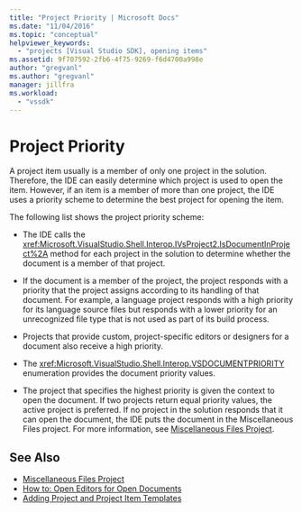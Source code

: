 ```yaml
---
title: "Project Priority | Microsoft Docs"
ms.date: "11/04/2016"
ms.topic: "conceptual"
helpviewer_keywords:
  - "projects [Visual Studio SDK], opening items"
ms.assetid: 9f707592-2fb6-4f75-9269-f6d4700a998e
author: "gregvanl"
ms.author: "gregvanl"
manager: jillfra
ms.workload:
  - "vssdk"
---
```

# Project Priority
A project item usually is a member of only one project in the solution. Therefore, the IDE can easily determine which project is used to open the item. However, if an item is a member of more than one project, the IDE uses a priority scheme to determine the best project for opening the item.

 The following list shows the project priority scheme:

-   The IDE calls the <xref:Microsoft.VisualStudio.Shell.Interop.IVsProject2.IsDocumentInProject%2A> method for each project in the solution to determine whether the document is a member of that project.

-   If the document is a member of the project, the project responds with a priority that the project assigns according to its handling of that document. For example, a language project responds with a high priority for its language source files but responds with a lower priority for an unrecognized file type that is not used as part of its build process.

-   Projects that provide custom, project-specific editors or designers for a document also receive a high priority.

-   The <xref:Microsoft.VisualStudio.Shell.Interop.VSDOCUMENTPRIORITY> enumeration provides the document priority values.

-   The project that specifies the highest priority is given the context to open the document. If two projects return equal priority values, the active project is preferred. If no project in the solution responds that it can open the document, the IDE puts the document in the Miscellaneous Files project. For more information, see [Miscellaneous Files Project](../../extensibility/internals/miscellaneous-files-project.md).

## See Also
- [Miscellaneous Files Project](../../extensibility/internals/miscellaneous-files-project.md)
- [How to: Open Editors for Open Documents](../../extensibility/how-to-open-editors-for-open-documents.md)
- [Adding Project and Project Item Templates](../../extensibility/internals/adding-project-and-project-item-templates.md)